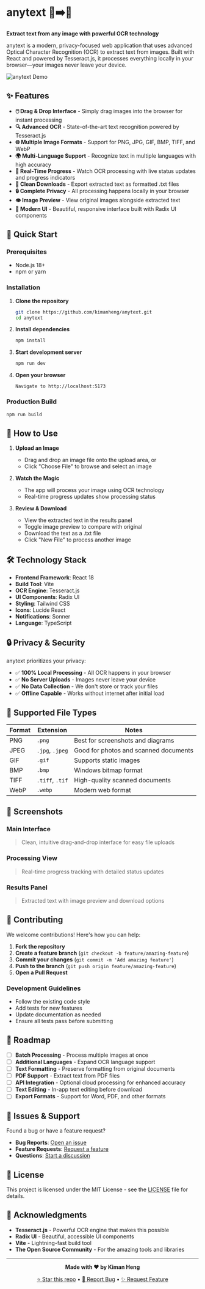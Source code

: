
  # anytext 📸➡️📝

**Extract text from any image with powerful OCR technology**

anytext is a modern, privacy-focused web application that uses advanced Optical Character Recognition (OCR) to extract text from images. Built with React and powered by Tesseract.js, it processes everything locally in your browser—your images never leave your device.

![anytext Demo](https://via.placeholder.com/800x400/6366f1/ffffff?text=anytext+OCR+Application)

## ✨ Features

- **🖱️ Drag & Drop Interface** - Simply drag images into the browser for instant processing
- **🔍 Advanced OCR** - State-of-the-art text recognition powered by Tesseract.js
- **🌐 Multiple Image Formats** - Support for PNG, JPG, GIF, BMP, TIFF, and WebP
- **🌍 Multi-Language Support** - Recognize text in multiple languages with high accuracy
- **📱 Real-Time Progress** - Watch OCR processing with live status updates and progress indicators
- **💾 Clean Downloads** - Export extracted text as formatted .txt files
- **🔒 Complete Privacy** - All processing happens locally in your browser
- **👁️ Image Preview** - View original images alongside extracted text
- **🎨 Modern UI** - Beautiful, responsive interface built with Radix UI components

## 🚀 Quick Start

### Prerequisites

- Node.js 18+ 
- npm or yarn

### Installation

1. **Clone the repository**
   ```bash
   git clone https://github.com/kimanheng/anytext.git
   cd anytext
   ```

2. **Install dependencies**
   ```bash
   npm install
   ```

3. **Start development server**
   ```bash
   npm run dev
   ```

4. **Open your browser**
   ```
   Navigate to http://localhost:5173
   ```

### Production Build

```bash
npm run build
```

## 📖 How to Use

1. **Upload an Image**
   - Drag and drop an image file onto the upload area, or
   - Click "Choose File" to browse and select an image

2. **Watch the Magic**
   - The app will process your image using OCR technology
   - Real-time progress updates show processing status

3. **Review & Download**
   - View the extracted text in the results panel
   - Toggle image preview to compare with original
   - Download the text as a .txt file
   - Click "New File" to process another image

## 🛠️ Technology Stack

- **Frontend Framework**: React 18
- **Build Tool**: Vite
- **OCR Engine**: Tesseract.js
- **UI Components**: Radix UI
- **Styling**: Tailwind CSS
- **Icons**: Lucide React
- **Notifications**: Sonner
- **Language**: TypeScript

## 🔒 Privacy & Security

anytext prioritizes your privacy:

- ✅ **100% Local Processing** - All OCR happens in your browser
- ✅ **No Server Uploads** - Images never leave your device
- ✅ **No Data Collection** - We don't store or track your files
- ✅ **Offline Capable** - Works without internet after initial load

## 🎯 Supported File Types

| Format | Extension | Notes |
|--------|-----------|-------|
| PNG | `.png` | Best for screenshots and diagrams |
| JPEG | `.jpg`, `.jpeg` | Good for photos and scanned documents |
| GIF | `.gif` | Supports static images |
| BMP | `.bmp` | Windows bitmap format |
| TIFF | `.tiff`, `.tif` | High-quality scanned documents |
| WebP | `.webp` | Modern web format |

## 🎨 Screenshots

### Main Interface
> Clean, intuitive drag-and-drop interface for easy file uploads

### Processing View
> Real-time progress tracking with detailed status updates

### Results Panel
> Extracted text with image preview and download options

## 🤝 Contributing

We welcome contributions! Here's how you can help:

1. **Fork the repository**
2. **Create a feature branch** (`git checkout -b feature/amazing-feature`)
3. **Commit your changes** (`git commit -m 'Add amazing feature'`)
4. **Push to the branch** (`git push origin feature/amazing-feature`)
5. **Open a Pull Request**

### Development Guidelines

- Follow the existing code style
- Add tests for new features
- Update documentation as needed
- Ensure all tests pass before submitting

## 📝 Roadmap

- [ ] **Batch Processing** - Process multiple images at once
- [ ] **Additional Languages** - Expand OCR language support
- [ ] **Text Formatting** - Preserve formatting from original documents  
- [ ] **PDF Support** - Extract text from PDF files
- [ ] **API Integration** - Optional cloud processing for enhanced accuracy
- [ ] **Text Editing** - In-app text editing before download
- [ ] **Export Formats** - Support for Word, PDF, and other formats

## 🐛 Issues & Support

Found a bug or have a feature request?

- **Bug Reports**: [Open an issue](https://github.com/kimanheng/anytext/issues/new?template=bug_report.md)
- **Feature Requests**: [Request a feature](https://github.com/kimanheng/anytext/issues/new?template=feature_request.md)
- **Questions**: [Start a discussion](https://github.com/kimanheng/anytext/discussions)

## 📄 License

This project is licensed under the MIT License - see the [LICENSE](LICENSE) file for details.

## 🙏 Acknowledgments

- **Tesseract.js** - Powerful OCR engine that makes this possible
- **Radix UI** - Beautiful, accessible UI components
- **Vite** - Lightning-fast build tool
- **The Open Source Community** - For the amazing tools and libraries

---

<div align="center">

**Made with ❤️ by Kiman Heng**

[⭐ Star this repo](https://github.com/kimanheng/anytext) • [🐛 Report Bug](https://github.com/kimanheng/anytext/issues) • [✨ Request Feature](https://github.com/kimanheng/anytext/issues)

</div>
  